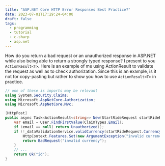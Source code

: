 ```yaml
---
title: "ASP.NET Core HTTP Error Responses Best Practice?"
date: 2023-07-01T17:29:24-04:00
draft: false
tags:
  - programming
  - tutorial
  - c-sharp
  - asp.net
---
```


How do you return a bad request or an unauthorized response in ASP.NET while also being
able to return a strongly typed response? I present to you `ActionResult<T>`. Here
is an example of me using ActionResult to validate the request as well as to check authorization.
Since this is an example, is it not for copy-pasting but rather to show you how to use `ActionResult<T>` in practice.

```cs
// one of these is imports may be relevant
using System.Security.Claims;
using Microsoft.AspNetCore.Authorization;
using Microsoft.AspNetCore.Mvc;

[HttpPost]
public async Task<ActionResult<string>> New(StartRideRequest startRideRequest) {
    var email = User.FindFirstValue(ClaimTypes.Email);
    if (email == null) return Unauthorized();
    if (!_dataValidationService.validCurrency(startRideRequest.Currency)) {
        HttpContext.Features.Set(new ArgumentException("invalid currency"));
        return BadRequest("invalid currency");
    }
    // ...
    return Ok("id");
}
```
